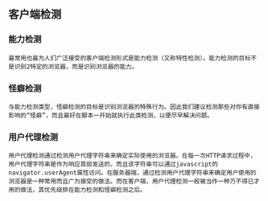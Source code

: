 ## 客户端检测
### 能力检测
	最常用也最为人们广泛接受的客户端检测形式是能力检测（又称特性检测）。能力检测的目标不是识别2特定的浏览器，而是识别浏览器的能力。
### 怪癖检测
	与能力检测类型，怪癖检测的目标是识别浏览器的特殊行为。因此我们建议检测那些对你有直接影响的“怪癖”，而且最好在脚本一开始就执行此类检测，以便尽早解决问题。
### 用户代理检测
	用户代理检测通过检测用户代理字符串来确定实际使用的浏览器。在每一次HTTP请求过程中，用户代理字符串是作为响应首部发送的，而且该字符串可以通过javascript的navigator.userAgent属性访问。在服务器端，通过检测用户代理字符串来确定用户使用的浏览器是一种常用而且广为接受的做法。而在客户端，用户代理检测一般被当作一种万不得已才用的做法，其优先级排在能力检测和怪癖检测之后。

